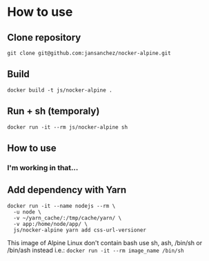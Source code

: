 # How to use

## Clone repository
```
git clone git@github.com:jansanchez/nocker-alpine.git
```

## Build
```
docker build -t js/nocker-alpine .
```

## Run + sh (temporaly)
```
docker run -it --rm js/nocker-alpine sh
```

## How to use

### I'm working in that...

## Add dependency with Yarn
```
docker run -it --name nodejs --rm \
  -u node \
  -v ~/yarn_cache/:/tmp/cache/yarn/ \
  -v app:/home/node/app/ \
  js/nocker-alpine yarn add css-url-versioner
```

This image of Alpine Linux don't contain bash use sh, ash, /bin/sh or /bin/ash instead
i.e.: `docker run -it --rm image_name /bin/sh`
